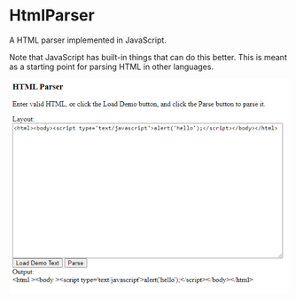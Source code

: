 HtmlParser
==========

A HTML parser implemented in JavaScript.

Note that JavaScript has built-in things that can do this better.
This is meant as a starting point for parsing HTML in other languages.

<img src="Screenshot.png" />